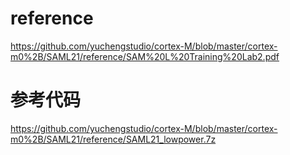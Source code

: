 # reference
https://github.com/yuchengstudio/cortex-M/blob/master/cortex-m0%2B/SAML21/reference/SAM%20L%20Training%20Lab2.pdf

# 参考代码
https://github.com/yuchengstudio/cortex-M/blob/master/cortex-m0%2B/SAML21/reference/SAML21_lowpower.7z
